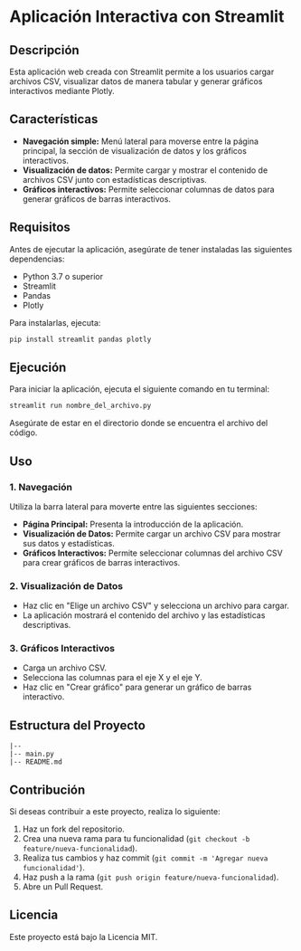 # Aplicación Interactiva con Streamlit

## Descripción
Esta aplicación web creada con Streamlit permite a los usuarios cargar archivos CSV, visualizar datos de manera tabular y generar gráficos interactivos mediante Plotly.

## Características
- **Navegación simple:** Menú lateral para moverse entre la página principal, la sección de visualización de datos y los gráficos interactivos.
- **Visualización de datos:** Permite cargar y mostrar el contenido de archivos CSV junto con estadísticas descriptivas.
- **Gráficos interactivos:** Permite seleccionar columnas de datos para generar gráficos de barras interactivos.

## Requisitos

Antes de ejecutar la aplicación, asegúrate de tener instaladas las siguientes dependencias:

- Python 3.7 o superior
- Streamlit
- Pandas
- Plotly

Para instalarlas, ejecuta:

```bash
pip install streamlit pandas plotly
```

## Ejecución
Para iniciar la aplicación, ejecuta el siguiente comando en tu terminal:

```bash
streamlit run nombre_del_archivo.py
```

Asegúrate de estar en el directorio donde se encuentra el archivo del código.

## Uso

### 1. Navegación
Utiliza la barra lateral para moverte entre las siguientes secciones:

- **Página Principal:** Presenta la introducción de la aplicación.
- **Visualización de Datos:** Permite cargar un archivo CSV para mostrar sus datos y estadísticas.
- **Gráficos Interactivos:** Permite seleccionar columnas del archivo CSV para crear gráficos de barras interactivos.

### 2. Visualización de Datos
- Haz clic en "Elige un archivo CSV" y selecciona un archivo para cargar.
- La aplicación mostrará el contenido del archivo y las estadísticas descriptivas.

### 3. Gráficos Interactivos
- Carga un archivo CSV.
- Selecciona las columnas para el eje X y el eje Y.
- Haz clic en "Crear gráfico" para generar un gráfico de barras interactivo.

## Estructura del Proyecto

```
|-- 
|-- main.py
|-- README.md
```

## Contribución
Si deseas contribuir a este proyecto, realiza lo siguiente:
1. Haz un fork del repositorio.
2. Crea una nueva rama para tu funcionalidad (`git checkout -b feature/nueva-funcionalidad`).
3. Realiza tus cambios y haz commit (`git commit -m 'Agregar nueva funcionalidad'`).
4. Haz push a la rama (`git push origin feature/nueva-funcionalidad`).
5. Abre un Pull Request.

## Licencia
Este proyecto está bajo la Licencia MIT.

